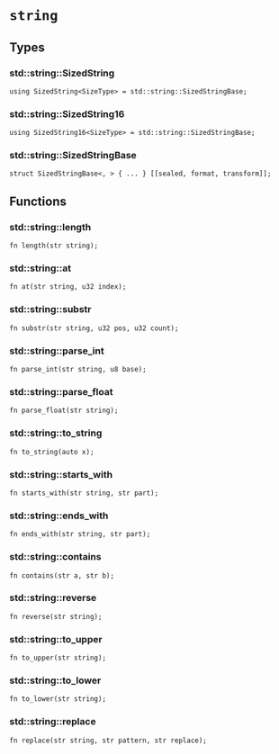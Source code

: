 # `string`


## Types

### **std::string::SizedString**

```pat
using SizedString<SizeType> = std::string::SizedStringBase;
```
### **std::string::SizedString16**

```pat
using SizedString16<SizeType> = std::string::SizedStringBase;
```
### **std::string::SizedStringBase**

```pat
struct SizedStringBase<, > { ... } [[sealed, format, transform]];
```


## Functions

### **std::string::length**


```pat
fn length(str string);
```
### **std::string::at**


```pat
fn at(str string, u32 index);
```
### **std::string::substr**


```pat
fn substr(str string, u32 pos, u32 count);
```
### **std::string::parse_int**


```pat
fn parse_int(str string, u8 base);
```
### **std::string::parse_float**


```pat
fn parse_float(str string);
```
### **std::string::to_string**


```pat
fn to_string(auto x);
```
### **std::string::starts_with**


```pat
fn starts_with(str string, str part);
```
### **std::string::ends_with**


```pat
fn ends_with(str string, str part);
```
### **std::string::contains**


```pat
fn contains(str a, str b);
```
### **std::string::reverse**


```pat
fn reverse(str string);
```
### **std::string::to_upper**


```pat
fn to_upper(str string);
```
### **std::string::to_lower**


```pat
fn to_lower(str string);
```
### **std::string::replace**


```pat
fn replace(str string, str pattern, str replace);
```
